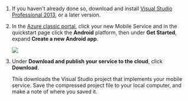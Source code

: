 1. If you haven't already done so, download and install [Visual Studio Professional 2013](https://go.microsoft.com/fwLink/p/?LinkID=391934), or a later version.
 
2. In the [Azure classic portal](https://manage.windowsazure.com/), click your new Mobile Service and in the quickstart page click the **Android** platform, then under **Get Started**, expand **Create a new Android app**. 

    ![](./media/mobile-services-download-service-locally/download-service-project.png)

4. Under **Download and publish your service to the cloud**, click **Download**.

    This downloads the Visual Studio project that implements your mobile service. Save the compressed project file to your local computer, and make a note of where you saved it.




